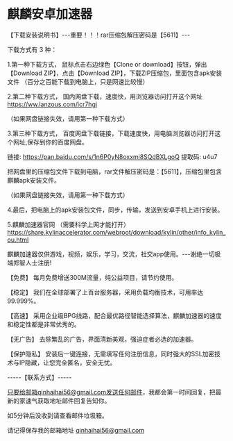 # 麒麟安卓加速器

【下载安装说明书】---重要！！！rar压缩包解压密码是【5611】---


下载方式有 3 种：


1.第一种下载方式，
鼠标点击右边绿色【Clone or download】按钮，弹出【Download ZIP】，点击【Download ZIP】，下载ZIP压缩包，里面包含apk安装文件
（百分之百能下载到电脑上，只是网速比较慢）


2.第二种下载方式，
国内网盘下载，速度快，用浏览器访问打开这个网址
https://ww.lanzous.com/icr7hgj

（如果网盘链接失效，请用第一种下载方式）




3.第三种下载方式，
百度网盘下载链接，下载速度快，用电脑浏览器访问打开这个网址,保存到你的百度网盘。

链接: https://pan.baidu.com/s/1n6P0yN8oxxmi8SQdBXLgoQ 提取码: u4u7

把网盘里的压缩包文件下载到电脑，rar文件解压密码是：【5611】，压缩包里包含麒麟apk安装文件。

（如果网盘链接失效，请用第一种下载方式）


4.最后，把电脑上的apk安装包文件，同步，传输，发送到安卓手机上进行安装。


5.麒麟加速器官网  （需要科学上网才能打开）
https://share.kylinaccelerator.com/webroot/download/kylin/other/info_kylin_ou.html

麒麟加速器仅供游戏，视频，娱乐，学习，交流，社交app使用。---谢绝一切极端郑智人士注册!

【免费】 每月免费增送300M流量，纯公益项目，请节约使用。

【稳定】 我们在全球部署了上百台服务器，采用负载均衡技术，可用率达99.999%。

【高速】 采用企业级BPG线路，配合最优路径智能选择算法，麒麟加速器的速度和稳定性都是非常优秀的。

【无广告】 去除繁乱的广告，界面清新美观，强迫症者必选的加速器。

【保护隐私】 安装后一键连接，无需填写任何注册信息，同时强大的SSL加密技术与IP隐藏，让您完全匿名，安全无忧。

-----【联系方式】-----

只要给邮箱qinhaihai56@gmail.com发送任何邮件，我都会第一时间回复，把最新的家速气获取地址邮件回复告知你。

如5分钟后没收到请查看邮件垃圾箱。

请记得保存我的邮箱地址  qinhaihai56@gmail.com
